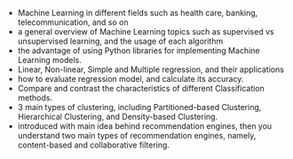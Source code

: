 *  Machine Learning in different fields such as health care, banking, telecommunication, and so on
*  a general overview of Machine Learning topics such as supervised vs unsupervised learning, and the usage of each algorithm
*  the advantage of using Python libraries for implementing Machine Learning models.
*  Linear, Non-linear, Simple and Multiple regression, and their applications
*  how to evaluate regression model, and calculate its accuracy. 
*  Compare and contrast the characteristics of different Classification methods.
*  3 main types of clustering, including Partitioned-based Clustering, Hierarchical Clustering, and Density-based Clustering.
*   introduced with main idea behind recommendation engines, then you understand two main types of recommendation engines, namely, content-based and collaborative filtering. 
